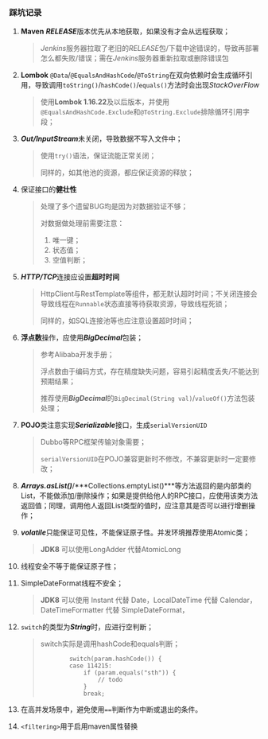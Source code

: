 ### 踩坑记录

1.  **Maven** ***RELEASE***版本优先从本地获取，如果没有才会从远程获取；

    >   *Jenkins*服务器拉取了老旧的*RELEASE*包/下载中途错误的，导致再部署怎么都失败/错误；需在*Jenkins*服务器重新拉取或删除错误包

2.  **Lombok** `@Data`/`@EqualsAndHashCode`/`@ToString`在双向依赖时会生成循环引用，导致调用`toString()`/`hashCode()`/`equals()`方法时会出现*StackOverFlow*

    >   使用**Lombok 1.16.22**及以后版本，并使用 `@EqualsAndHashCode.Exclude`和`@ToString.Exclude`排除循环引用字段；

3.  ***Out/InputStream***未关闭，导致数据不写入文件中；

    >   使用`try()`语法，保证流能正常关闭；
    >
    >   同样的，如其他池的资源，都应保证资源的释放；

4.  保证接口的**健壮性**

    >   处理了多个遗留BUG均是因为对数据验证不够；
    >
    >   对数据做处理前需要注意：
    >
    >   1.  唯一键；
    >   2.  状态值；
    >   3.  空值判断；

5.  ***HTTP/TCP***连接应设置**超时时间**

    >   HttpClient与RestTemplate等组件，都无默认超时时间；不关闭连接会导致线程在`Runnable`状态直接等待获取资源，导致线程死锁；
    >
    >   同样的，如SQL连接池等也应注意设置超时时间；

6.  **浮点数**操作，应使用***BigDecimal***包装；

    >   参考Alibaba开发手册；
    >
    >   浮点数由于编码方式，存在精度缺失问题，容易引起精度丢失/不能达到预期结果；
    >
    >   推荐使用***BigDecimal***的`BigDecimal(String val)`/`valueOf()`方法包装处理；

7.  **POJO**类注意实现***Serializable***接口，生成`serialVersionUID`

    >   Dubbo等RPC框架传输对象需要；
    >
    >   `serialVersionUID`在POJO兼容更新时不修改，不兼容更新时一定要修改；

8.  ***Arrays.asList()***/***Collections.emptyList()***等方法返回的是内部类的List，不能做添加/删除操作；如果是提供给他人的RPC接口，应使用该类方法返回值；同理，调用他人返回List类型的值时，应注意其是否可以进行增删操作；

9.  ***volatile***只能保证可见性，不能保证原子性。并发环境推荐使用Atomic类；

    >   **JDK8** 可以使用LongAdder 代替AtomicLong

10.  线程安全不等于能保证原子性；

11.  SimpleDateFormat线程不安全；

     >   **JDK8** 可以使用 Instant 代替 Date，LocalDateTime 代替 Calendar， DateTimeFormatter 代替 SimpleDateFormat，

12.  `switch`的类型为***String***时，应进行空判断；

     >   switch实际是调用hashCode和equals判断；
     >
     >   ```
     >           switch(param.hashCode()) {
     >           case 114215:
     >               if (param.equals("sth")) {
     >                   // todo
     >               }
     >               break;
     >   ```

13.  在高并发场景中，避免使用`==`判断作为中断或退出的条件。

14.  `<filtering>`用于启用maven属性替换